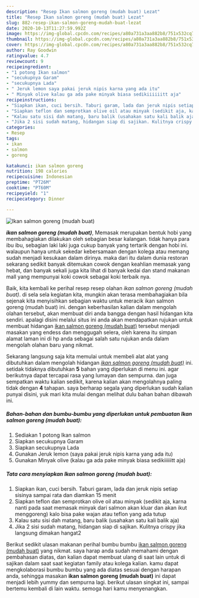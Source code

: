 ```yaml
---
description: "Resep Ikan salmon goreng (mudah buat) Lezat"
title: "Resep Ikan salmon goreng (mudah buat) Lezat"
slug: 882-resep-ikan-salmon-goreng-mudah-buat-lezat
date: 2020-10-13T11:27:59.992Z
image: https://img-global.cpcdn.com/recipes/a80a731a3aa882b8/751x532cq70/ikan-salmon-goreng-mudah-buat-foto-resep-utama.jpg
thumbnail: https://img-global.cpcdn.com/recipes/a80a731a3aa882b8/751x532cq70/ikan-salmon-goreng-mudah-buat-foto-resep-utama.jpg
cover: https://img-global.cpcdn.com/recipes/a80a731a3aa882b8/751x532cq70/ikan-salmon-goreng-mudah-buat-foto-resep-utama.jpg
author: Ray Goodwin
ratingvalue: 4.7
reviewcount: 9
recipeingredient:
- "1 potong Ikan salmon"
- "secukupnya Garam"
- "secukupnya Lada"
- " Jeruk lemon saya pakai jeruk nipis karna yang ada itu"
- " Minyak olive kalau ga ada pake minyak biasa sedikiiiiiitt aja"
recipeinstructions:
- "Siapkan ikan, cuci bersih. Taburi garam, lada dan jeruk nipis setiap sisinya sampai rata dan diamkan 15 menit"
- "Siapkan teflon dan semprotkan olive oil atau minyak (sedikit aja, karna nanti pada saat memasak minyak dari salmon akan kluar dan akan ikut menggoreng) kalo bisa pake wajan atau teflon yang ada tutup"
- "Kalau satu sisi dah matang, baru balik (usahakan satu kali balik aja)"
- "Jika 2 sisi sudah matang, hidangan siap di sajikan. Kulitnya crispy jika langsung dimakan hangat2"
categories:
- Resep
tags:
- ikan
- salmon
- goreng

katakunci: ikan salmon goreng 
nutrition: 198 calories
recipecuisine: Indonesian
preptime: "PT26M"
cooktime: "PT60M"
recipeyield: "1"
recipecategory: Dinner

---
```



![Ikan salmon goreng (mudah buat)](https://img-global.cpcdn.com/recipes/a80a731a3aa882b8/751x532cq70/ikan-salmon-goreng-mudah-buat-foto-resep-utama.jpg)

<b><i>ikan salmon goreng (mudah buat)</i></b>, Memasak merupakan bentuk hobi yang membahagiakan dilakukan oleh sebagian besar kalangan. tidak hanya para ibu ibu, sebagian laki laki juga cukup banyak yang tertarik dengan hobi ini. walaupun hanya untuk sekedar kebersamaan dengan kolega atau memang sudah menjadi kesukaan dalam dirinya. maka dari itu dalam dunia restoran sekarang sedikit banyak ditemukan cowok dengan keahlian memasak yang hebat, dan banyak sekali juga kita lihat di banyak kedai dan stand makanan mall yang mempunyai koki cowok sebagai koki terbaik nya.

Baik, kita kembali ke perihal resep resep olahan <i>ikan salmon goreng (mudah buat)</i>. di sela sela kegiatan kita, mungkin akan terasa membahagiakan bila sejenak kita menyisihkan sebagian waktu untuk meracik ikan salmon goreng (mudah buat) ini. dengan keberhasilan kalian dalam mengolah olahan tersebut, akan membuat diri anda bangga dengan hasil hidangan kita sendiri. apalagi disini melalui situs ini anda akan mendapatkan rujukan untuk membuat hidangan <u>ikan salmon goreng (mudah buat)</u> tersebut menjadi masakan yang endess dan menggugah selera, oleh karena itu simpan alamat laman ini di hp anda sebagai salah satu rujukan anda dalam mengolah olahan baru yang nikmat.




Sekarang langsung saja kita memulai untuk membeli alat alat yang dibutuhkan dalam mengolah hidangan <u><i>ikan salmon goreng (mudah buat)</i></u> ini. setidak tidaknya dibutuhkan <b>5</b> bahan yang diperlukan di menu ini. agar berikutnya dapat tercapai rasa yang lumayan dan sempurna. dan juga sempatkan waktu kalian sedikit, karena kalian akan mengolahnya paling tidak dengan <b>4</b> tahapan. saya berharap segala yang diperlukan sudah kalian punyai disini, yuk mari kita mulai dengan melihat dulu bahan bahan dibawah ini.

<!--inarticleads1-->

##### Bahan-bahan dan bumbu-bumbu yang diperlukan untuk pembuatan Ikan salmon goreng (mudah buat):

1. Sediakan 1 potong Ikan salmon
1. Siapkan secukupnya Garam
1. Siapkan secukupnya Lada
1. Gunakan  Jeruk lemon (saya pakai jeruk nipis karna yang ada itu)
1. Gunakan  Minyak olive (kalau ga ada pake minyak biasa sedikiiiiiitt aja)




<!--inarticleads2-->

##### Tata cara menyiapkan Ikan salmon goreng (mudah buat):

1. Siapkan ikan, cuci bersih. Taburi garam, lada dan jeruk nipis setiap sisinya sampai rata dan diamkan 15 menit
1. Siapkan teflon dan semprotkan olive oil atau minyak (sedikit aja, karna nanti pada saat memasak minyak dari salmon akan kluar dan akan ikut menggoreng) kalo bisa pake wajan atau teflon yang ada tutup
1. Kalau satu sisi dah matang, baru balik (usahakan satu kali balik aja)
1. Jika 2 sisi sudah matang, hidangan siap di sajikan. Kulitnya crispy jika langsung dimakan hangat2




Berikut sedikit ulasan makanan perihal bumbu bumbu <u>ikan salmon goreng (mudah buat)</u> yang nikmat. saya harap anda sudah memahami dengan pembahasan diatas, dan kalian dapat membuat ulang di saat lain untuk di sajikan dalam saat saat kegiatan family atau kolega kalian. kamu dapat mengkolaborasi bumbu bumbu yang ada diatas sesuai dengan harapan anda, sehingga masakan <b>ikan salmon goreng (mudah buat)</b> ini dapat menjadi lebih yummy dan sempurna lagi. berikut ulasan singkat ini, sampai bertemu kembali di lain waktu. semoga hari kamu menyenangkan.

